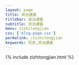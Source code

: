 ```yaml
---
layout: page
title: 资治通鉴
titlebar: 资治通鉴
subtitle: 资治通鉴
menu: zizhitongjian
css: ['blog-page.css']
permalink: /zizhitongjian
keywords: 历史,资治通鉴
---
```


{% include zizhitongjian.html %}